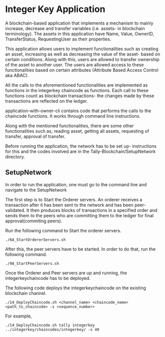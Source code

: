 # Integer Key Application

A blockchain-based application that implements a mechanism to mainly increase, decrease and transfer variables (i.e. assets- in blockchain terminology). 
The assets in this application have Name, Value, OwnerID, TransferStatus, RequestingUser as their properties.

This application allows users to implement functionalities such as creating an asset, increasing as well as decreasing the value of the asset- based on certain conditions. 
Along with this, users are allowed to transfer ownership of the asset to another user. The users are allowed access to these functionalities based on certain attributes (Attribute Based Access Control aka ABAC).

All the calls to the aforementioned functionalities are implemented as functions in the integerkey chaincode as functions. 
Each call to these functions count as blockchain transactions- the changes made by these transactions are reflected on the ledger.

application-with-owner-cli contains code that performs the calls to the chaincode functions. It works through command line instructions.

Along with the mentioned functionalities, there are some other functionalities such as, reading asset, getting all assets, requesting of transfer, approval of transfer. 

Before running the application, the network has to be set up- instructions for this and the codes involved are in the Tally-Blockchain/SetupNetwork directory.

## SetupNetwork

In order to run the application, one must go to the command line and navigate to the SetupNetwork 

The first step is to Start the Orderer servers. 
An orderer receives a transaction after it has been sent to the network and has been peer-validated. 
It then produces blocks of transactions in a specified order and sends them to the peers who are committing them to the ledger for final approval(commiting peers).

Run the following command to Start the orderer servers.

`./6A_StartOrdererServers.sh`

After this, the peer servers have to be started. In order to do that, run the following command.

`./9A_StartPeerServers.sh`

Once the Orderer and Peer servers are up and running, the integerkeychaincode has to be deployed.

The following code deploys the integerkeychaincode on the existing blockchain channel.

`./14_DeployChaincode.sh <channel_name> <chaincode_name> <path_to_chaincode> -s <sequence_number>`

For example,

`./14_DeployChaincode.sh tally integerkey ../integerkey/chaincodes/integerkey/ -s 40`

